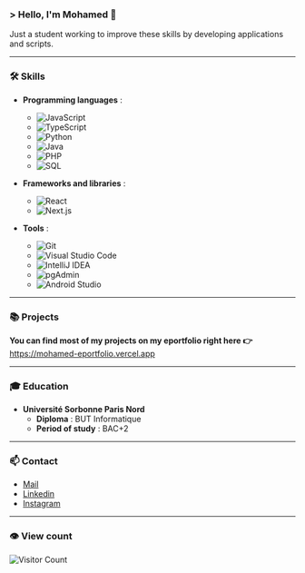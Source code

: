 ### &gt; Hello, I'm Mohamed 👋

Just a student working to improve these skills by developing applications and scripts.

---

### 🛠️ Skills

- **Programming languages** :
  - ![JavaScript](https://img.shields.io/badge/-JavaScript-F7DF1E?logo=javascript&logoColor=black)
  - ![TypeScript](https://img.shields.io/badge/-TypeScript-3178C6?logo=typescript&logoColor=white)
  - ![Python](https://img.shields.io/badge/-Python-3776AB?logo=python&logoColor=white)
  - ![Java](https://img.shields.io/badge/-Java-007396?logo=java&logoColor=white)
  - ![PHP](https://img.shields.io/badge/-PHP-777BB4?logo=php&logoColor=white)
  - ![SQL](https://img.shields.io/badge/-SQL-4479A1?logo=postgresql&logoColor=white)

- **Frameworks and libraries** :
  - ![React](https://img.shields.io/badge/-React-61DAFB?logo=react&logoColor=black)
  - ![Next.js](https://img.shields.io/badge/-Next.js-000000?logo=next.js&logoColor=white)

- **Tools** :
  - ![Git](https://img.shields.io/badge/-Git-F05032?logo=git&logoColor=white)
  - ![Visual Studio Code](https://img.shields.io/badge/-Visual%20Studio%20Code-007ACC?logo=visual-studio-code&logoColor=white)
  - ![IntelliJ IDEA](https://img.shields.io/badge/-IntelliJ%20IDEA-000000?logo=intellij-idea&logoColor=white)
  - ![pgAdmin](https://img.shields.io/badge/-pgAdmin-336791?logo=postgresql&logoColor=white)
  - ![Android Studio](https://img.shields.io/badge/-Android%20Studio-3DDC84?logo=android-studio&logoColor=white)

---

### 📚 Projects

**You can find most of my projects on my eportfolio right here 👉** https://mohamed-eportfolio.vercel.app

---

### 🎓 Education

- **Université Sorbonne Paris Nord**
  - **Diploma** : BUT Informatique
  - **Period of study** : BAC+2

---

### 📫 Contact

* [Mail](mailto:mohamedrahmani.contact@gmail.com)
* [Linkedin](https://www.linkedin.com/in/mohamed-rahmani-6143b72a1/)
* [Instagram](https://www.instagram.com/mohamedrahmani__/)

---

### 👁️ View count

![Visitor Count](https://profile-counter.glitch.me/mohamed-rahmani/count.svg)
